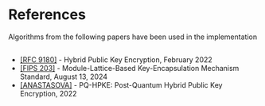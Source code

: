 # References

Algorithms from the following papers have been used in the implementation

## 

* [[RFC 9180]](https://datatracker.ietf.org/doc/rfc9180/) - Hybrid Public Key Encryption, February 2022
* [[FIPS 203]](https://csrc.nist.gov/pubs/fips/203/final) - Module-Lattice-Based Key-Encapsulation Mechanism Standard, August 13, 2024
* [[ANASTASOVA]](https://eprint.iacr.org/2022/414) - PQ-HPKE: Post-Quantum Hybrid Public Key Encryption, 2022

